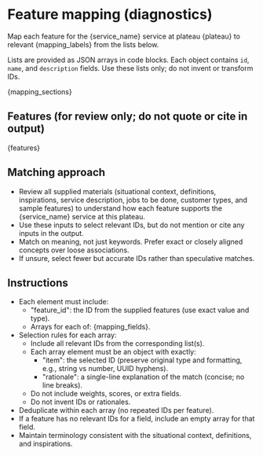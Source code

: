 # Feature mapping (diagnostics)

Map each feature for the {service_name} service at plateau {plateau} to relevant {mapping_labels} from the lists below.

Lists are provided as JSON arrays in code blocks. Each object contains `id`, `name`, and `description` fields. Use these lists only; do not invent or transform IDs.

{mapping_sections}

## Features (for review only; do not quote or cite in output)

{features}

## Matching approach

- Review all supplied materials (situational context, definitions, inspirations, service description, jobs to be done, customer types, and sample features) to understand how each feature supports the {service_name} service at this plateau.
- Use these inputs to select relevant IDs, but do not mention or cite any inputs in the output.
- Match on meaning, not just keywords. Prefer exact or closely aligned concepts over loose associations.
- If unsure, select fewer but accurate IDs rather than speculative matches.

## Instructions

- Each element must include:
  - "feature_id": the ID from the supplied features (use exact value and type).
  - Arrays for each of: {mapping_fields}.
- Selection rules for each array:
  - Include all relevant IDs from the corresponding list(s).
  - Each array element must be an object with exactly:
    - "item": the selected ID (preserve original type and formatting, e.g., string vs number, UUID hyphens).
    - "rationale": a single-line explanation of the match (concise; no line breaks).
  - Do not include weights, scores, or extra fields.
  - Do not invent IDs or rationales.
- Deduplicate within each array (no repeated IDs per feature).
- If a feature has no relevant IDs for a field, include an empty array for that field.
- Maintain terminology consistent with the situational context, definitions, and inspirations.
